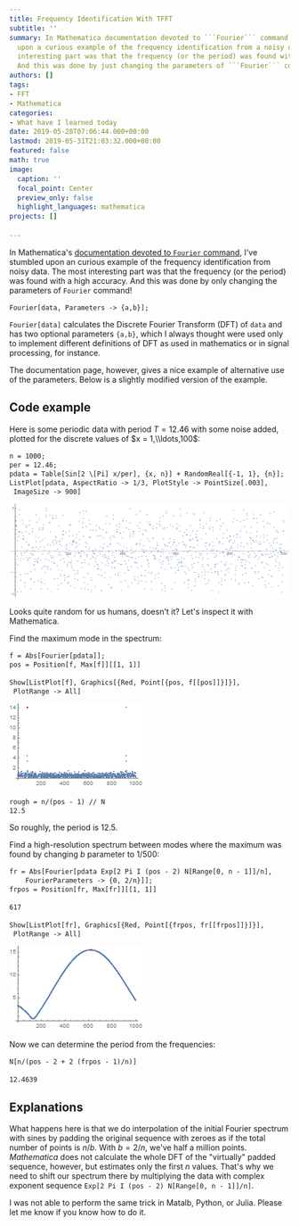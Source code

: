 ```yaml
---
title: Frequency Identification With TFFT
subtitle: ''
summary: In Mathematica documentation devoted to ```Fourier``` command, I've stumbled
  upon a curious example of the frequency identification from a noisy data. The most
  interesting part was that the frequency (or the period) was found with high accuracy.
  And this was done by just changing the parameters of ```Fourier``` command!
authors: []
tags:
- FFT
- Mathematica
categories:
- What have I learned today
date: 2019-05-28T07:06:44.000+00:00
lastmod: 2019-05-31T21:03:32.000+00:00
featured: false
math: true
image:
  caption: ''
  focal_point: Center
  preview_only: false
  highlight_languages: mathematica
projects: []

---
```

<!-- <script src="https://cdnjs.cloudflare.com/ajax/libs/highlight.js/9.15.8/languages/mathematica.min.js" ></script> -->

In Mathematica's [documentation devoted to `Fourier` command](https://reference.wolfram.com/language/ref/Fourier.html), I've stumbled upon an curious example of the frequency identification from  noisy data.
The most interesting part was that the frequency (or the period) was found with a high accuracy.
And this was done by only changing the parameters of `Fourier` command!

```mma
Fourier[data, Parameters -> {a,b}];
```

`Fourier[data]` calculates the Discrete Fourier Transform (DFT) of `data` and has two optional parameters `{a,b}`, which I always thought were used only to implement different definitions of DFT as used in mathematics or in signal processing, for instance.

The documentation page, however, gives a nice example of alternative use of the parameters. Below is a slightly modified version of the example.

## Code example

Here is some periodic data with period $T =12.46$ with some noise added, plotted for the discrete values of $x = 1,\\ldots,100$:

```mma
n = 1000;
per = 12.46;
pdata = Table[Sin[2 \[Pi] x/per], {x, n}] + RandomReal[{-1, 1}, {n}];
ListPlot[pdata, AspectRatio -> 1/3, PlotStyle -> PointSize[.003], 
 ImageSize -> 900] 
```

![Noisy data](noisy_data.gif)

Looks quite random for us humans, doesn't it? Let's inspect it with Mathematica.

Find the maximum mode in the spectrum:

```mma
f = Abs[Fourier[pdata]];
pos = Position[f, Max[f]][[1, 1]]

Show[ListPlot[f], Graphics[{Red, Point[{pos, f[[pos]]}]}], 
 PlotRange -> All]
```

![Frequency with maximum absolute value in the data spectrum](max_freq.gif )

    rough = n/(pos - 1) // N
    12.5

So roughly, the period is 12.5.

Find a high-resolution spectrum between modes where the maximum was found  by changing $b$ parameter to 1/500:

    fr = Abs[Fourier[pdata Exp[2 Pi I (pos - 2) N[Range[0, n - 1]]/n], 
        FourierParameters -> {0, 2/n}]];
    frpos = Position[fr, Max[fr]][[1, 1]]
    
    617
    
    Show[ListPlot[fr], Graphics[{Red, Point[{frpos, fr[[frpos]]}]}], 
     PlotRange -> All]

![Interpolated spectrum near the maximum](hiResFreq.gif)

Now we can determine the period from the frequencies:

    N[n/(pos - 2 + 2 (frpos - 1)/n)]
    
    12.4639

## Explanations

What happens here is that we do interpolation of the initial Fourier spectrum with sines by padding the original sequence with zeroes as if the total number of points is $n/b$. With $b= 2/n$, we've half a million points. _Mathematica_ does not calculate the whole DFT of the "virtually" padded sequence, however, but estimates only the first $n$ values. That's why we need to shift our spectrum there by multiplying the data with complex exponent sequence `Exp[2 Pi I (pos - 2) N[Range[0, n - 1]]/n]`.

I was not able to perform the same trick in Matalb, Python, or Julia.
Please let me know if you know how to do it.